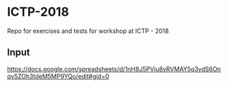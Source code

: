 # ICTP-2018
Repo for exercises and tests for workshop at ICTP - 2018

## Input
https://docs.google.com/spreadsheets/d/1nH8J5PViu8yRVMAY5q3ydS6Onqv5ZOh3tdeM5MP9YQo/edit#gid=0
